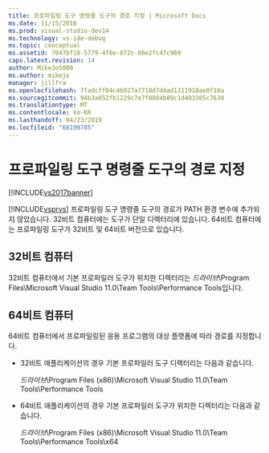 ```yaml
---
title: 프로파일링 도구 명령줄 도구의 경로 지정 | Microsoft Docs
ms.date: 11/15/2016
ms.prod: visual-studio-dev14
ms.technology: vs-ide-debug
ms.topic: conceptual
ms.assetid: 7047bf18-5779-4f6e-872c-66e2fc47c969
caps.latest.revision: 14
author: MikeJo5000
ms.author: mikejo
manager: jillfra
ms.openlocfilehash: 7fadcff84c4b927a7718d7d4ad1311918ae0f18a
ms.sourcegitcommit: 94b3a052fb1229c7e7f8804b09c1d403385c7630
ms.translationtype: MT
ms.contentlocale: ko-KR
ms.lasthandoff: 04/23/2019
ms.locfileid: "68199785"
---
```

# <a name="specifying-the-path-to-profiling-tools-command-line-tools"></a>프로파일링 도구 명령줄 도구의 경로 지정
[!INCLUDE[vs2017banner](../includes/vs2017banner.md)]

[!INCLUDE[vsprvs](../includes/vsprvs-md.md)] 프로파일링 도구 명령줄 도구의 경로가 PATH 환경 변수에 추가되지 않았습니다. 32비트 컴퓨터에는 도구가 단일 디렉터리에 있습니다. 64비트 컴퓨터에는 프로파일링 도구가 32비트 및 64비트 버전으로 있습니다.  
  
## <a name="32-bit-computers"></a>32비트 컴퓨터  
 32비트 컴퓨터에서 기본 프로파일러 도구가 위치한 디렉터리는 *드라이브*\Program Files\Microsoft Visual Studio 11.0\Team Tools\Performance Tools입니다.  
  
## <a name="64-bit-computers"></a>64비트 컴퓨터  
 64비트 컴퓨터에서 프로파일링된 응용 프로그램의 대상 플랫폼에 따라 경로를 지정합니다.  
  
- 32비트 애플리케이션의 경우 기본 프로파일러 도구 디렉터리는 다음과 같습니다.  
  
     *드라이브*\Program Files (x86)\Microsoft Visual Studio 11.0\Team Tools\Performance Tools  
  
- 64비트 애플리케이션의 경우 기본 프로파일러 도구가 위치한 디렉터리는 다음과 같습니다.  
  
     *드라이브*\Program Files (x86)\Microsoft Visual Studio 11.0\Team Tools\Performance Tools\x64
